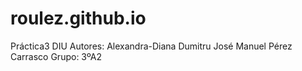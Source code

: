 # roulez.github.io
Práctica3 DIU
Autores: 
Alexandra-Diana Dumitru
José Manuel Pérez Carrasco
Grupo: 3ºA2
